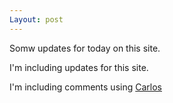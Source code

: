 ```yaml
---
Layout: post
---
```


Somw updates for today on this site.

I'm including updates for this site.

I'm including comments using [Carlos](http://carlou5.github.io/jekyll/)
